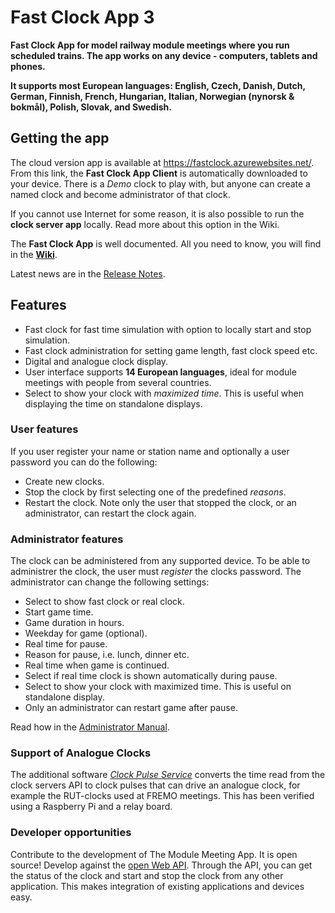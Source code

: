 # Fast Clock App 3
**Fast Clock App for model railway module meetings where you run scheduled trains.
The app works on any device - computers, tablets and phones.**

**It supports most European languages: English, Czech, Danish, Dutch, German, Finnish, French, Hungarian, Italian, 
Norwegian (nynorsk & bokm&aring;l), Polish, Slovak, and Swedish.**

## Getting the app
The cloud version app is available at https://fastclock.azurewebsites.net/.
From this link, the **Fast Clock App Client** is automatically downloaded to your device.
There is a *Demo* clock to play with, but anyone can create a named clock and become administrator of that clock.

If you cannot use Internet for some reason, it is also possible to run the **clock server app** locally. 
Read more about this option in the Wiki.

The **Fast Clock App** is well documented.
All you need to know, you will find in the [**Wiki**](https://github.com/tellurianinteractive/Tellurian.Trains.ModuleMeetingApp/wiki/).

Latest news are in the [Release Notes](https://github.com/tellurianinteractive/Tellurian.Trains.ModuleMeetingApp/blob/master/RELEASENOTES.md).

## Features
* Fast clock for fast time simulation with option to locally start and stop simulation.
* Fast clock administration for setting game length, fast clock speed etc.
* Digital and analogue clock display.
* User interface supports **14 European languages**, ideal for module meetings with people from several countries.
* Select to show your clock with *maximized time*. This is useful when displaying the time on standalone displays.

### User features
If you user register your name or station name and optionally a user password you can do the following:
* Create new clocks.
* Stop the clock by first selecting one of the predefined *reasons*.
* Restart the clock. Note only the user that stopped the clock, or an administrator, can restart the clock again.

### Administrator features
The clock can be administered from any supported device.
To be able to administrer the clock, the user must *register* the clocks password.
The administrator can change the following settings:
* Select to show fast clock or real clock.
* Start game time.
* Game duration in hours.
* Weekday for game (optional).
* Real time for pause.
* Reason for pause, i.e. lunch, dinner etc.
* Real time when game is continued.
* Select if real time clock is shown automatically during pause.
* Select to show your clock with maximized time. This is useful on standalone display.
* Only an administrator can restart game after pause.

Read how in the [Administrator Manual](https://github.com/tellurianinteractive/Tellurian.Trains.ModuleMeetingApp/wiki/Administrators-Manual).

### Support of Analogue Clocks
The additional software [*Clock Pulse Service*](https://github.com/tellurianinteractive/ClockPulseService) 
converts the time read from the clock servers API to clock pulses that can drive an analogue clock,
for example the RUT-clocks used at FREMO meetings.
This has been verified using a Raspberry Pi and a relay board.

### Developer opportunities
Contribute to the development of The Module Meeting App. It is open source! 
Develop against the [open Web API](https://github.com/tellurianinteractive/Tellurian.Trains.ModuleMeetingApp/wiki/API-Guidelines).
Through the API, you can get the status of the clock and start and stop the clock from any other application.
This makes integration of existing applications and devices easy.
